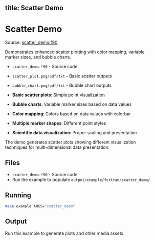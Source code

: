 title: Scatter Demo
---

# Scatter Demo

Source: [scatter_demo.f90](https://github.com/lazy-fortran/fortplot/blob/main/example/fortran/scatter_demo/scatter_demo.f90)

Demonstrates enhanced scatter plotting with color mapping, variable marker sizes, and bubble charts.

- `scatter_demo.f90` - Source code
- `scatter_plot.png/pdf/txt` - Basic scatter outputs
- `bubble_chart.png/pdf/txt` - Bubble chart outputs

- **Basic scatter plots**: Simple point visualization
- **Bubble charts**: Variable marker sizes based on data values
- **Color mapping**: Colors based on data values with colorbar
- **Multiple marker shapes**: Different point styles
- **Scientific data visualization**: Proper scaling and presentation

The demo generates scatter plots showing different visualization techniques for multi-dimensional data presentation.

## Files

- `scatter_demo.f90` - Source code
- Run the example to populate `output/example/fortran/scatter_demo/`

## Running

```bash
make example ARGS="scatter_demo"
```

## Output

Run this example to generate plots and other media assets.

